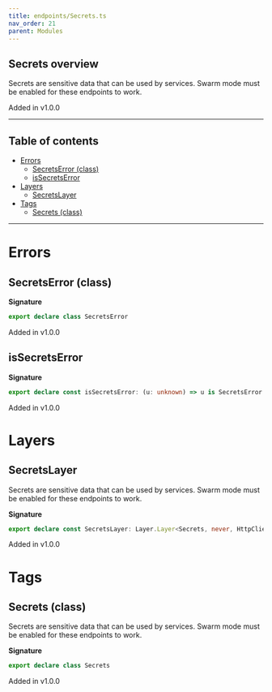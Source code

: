 ```yaml
---
title: endpoints/Secrets.ts
nav_order: 21
parent: Modules
---
```


## Secrets overview

Secrets are sensitive data that can be used by services. Swarm mode must be
enabled for these endpoints to work.

Added in v1.0.0

---

<h2 class="text-delta">Table of contents</h2>

- [Errors](#errors)
  - [SecretsError (class)](#secretserror-class)
  - [isSecretsError](#issecretserror)
- [Layers](#layers)
  - [SecretsLayer](#secretslayer)
- [Tags](#tags)
  - [Secrets (class)](#secrets-class)

---

# Errors

## SecretsError (class)

**Signature**

```ts
export declare class SecretsError
```

Added in v1.0.0

## isSecretsError

**Signature**

```ts
export declare const isSecretsError: (u: unknown) => u is SecretsError
```

Added in v1.0.0

# Layers

## SecretsLayer

Secrets are sensitive data that can be used by services. Swarm mode must be
enabled for these endpoints to work.

**Signature**

```ts
export declare const SecretsLayer: Layer.Layer<Secrets, never, HttpClient.HttpClient>
```

Added in v1.0.0

# Tags

## Secrets (class)

Secrets are sensitive data that can be used by services. Swarm mode must be
enabled for these endpoints to work.

**Signature**

```ts
export declare class Secrets
```

Added in v1.0.0
